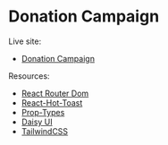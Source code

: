 # Donation Campaign

Live site:

- [Donation Campaign](https://donation-campaign12.netlify.app/)

Resources:

- [React Router Dom](https://reactrouter.com/en/main)
- [React-Hot-Toast](https://react-hot-toast.com/)
- [Prop-Types](https://www.npmjs.com/package/prop-types)
- [Daisy UI](https://daisyui.com/)
- [TailwindCSS](https://tailwindcss.com/)
